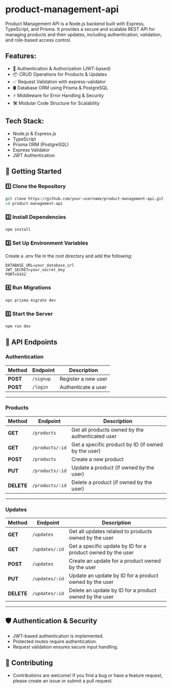 # product-management-api
Product Management API is a Node.js backend built with Express, TypeScript, and Prisma. It provides a secure and scalable REST API for managing products and their updates, including authentication, validation, and role-based access control.

## Features:
- 🔐 Authentication & Authorization (JWT-based)
- 📦 CRUD Operations for Products & Updates
- ✅ Request Validation with express-validator
- 🛢 Database ORM using Prisma & PostgreSQL
- ⚡ Middleware for Error Handling & Security
- 🛠 Modular Code Structure for Scalability

## Tech Stack:
- Node.js & Express.js
- TypeScript
- Prisma ORM (PostgreSQL)
- Express Validator
- JWT Authentication

## 🚀 Getting Started
### 1️⃣ Clone the Repository
```bash
git clone https://github.com/your-username/product-management-api.git
cd product-management-api
```

### 2️⃣ Install Dependencies
```bash
npm install
```

### 3️⃣ Set Up Environment Variables
Create a .env file in the root directory and add the following:
```code
DATABASE_URL=your_database_url
JWT_SECRET=your_secret_key
PORT=5432
```

### 4️⃣ Run Migrations
```bash
npx prisma migrate dev
```

### 5️⃣ Start the Server
```bash
npm run dev
```

## 📖 API Endpoints
### Authentication
| Method | Endpoint   | Description |
|--------|-----------|-------------|
| **POST**  | `/signup` | Register a new user |
| **POST**  | `/login`  | Authenticate a user |

---

### Products
| Method  | Endpoint         | Description |
|---------|-----------------|-------------|
| **GET**    | `/products`        | Get all products owned by the authenticated user |
| **GET**    | `/products/:id`    | Get a specific product by ID (if owned by the user) |
| **POST**   | `/products`        | Create a new product |
| **PUT**    | `/products/:id`    | Update a product (if owned by the user) |
| **DELETE** | `/products/:id`    | Delete a product (if owned by the user) |

---

### Updates
| Method  | Endpoint         | Description |
|---------|-----------------|-------------|
| **GET**    | `/updates`        | Get all updates related to products owned by the user |
| **GET**    | `/updates/:id`    | Get a specific update by ID for a product owned by the user |
| **POST**   | `/updates`        | Create an update for a product owned by the user |
| **PUT**    | `/updates/:id`    | Update an update by ID for a product owned by the user |
| **DELETE** | `/updates/:id`    | Delete an update by ID for a product owned by the user |

---

## 🛡 Authentication & Security
- JWT-based authentication is implemented.
- Protected routes require authentication.
- Request validation ensures secure input handling.

## 🎯 Contributing
- Contributions are welcome! If you find a bug or have a feature request, please create an issue or submit a pull request.
